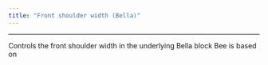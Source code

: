 ```yaml
---
title: "Front shoulder width (Bella)"
---
```


***

Controls the front shoulder width in the underlying Bella block Bee is based on




